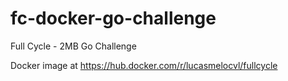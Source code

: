 # fc-docker-go-challenge
Full Cycle - 2MB Go Challenge

Docker image at https://hub.docker.com/r/lucasmelocvl/fullcycle

